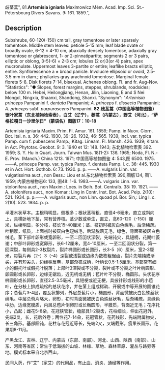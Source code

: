 歧茎蒿",
81.**Artemisia igniaria** Maximowicz Mém. Acad. Imp. Sci. St.-Pétersbourg Divers Savans. 9: 161. 1859.",

## Description
Subshrubs, 60-120(-150) cm tall, gray tomentose or later sparsely tomentose. Middle stem leaves: petiole 5-15 mm; leaf blade ovate or broadly ovate, 6-12 × 4-10 cm, abaxially densely tomentose, adaxially gray tomentose or glabrescent, 1- or 2-pinnatipartite; segments 2 or 3 pairs, elliptic or oblong, 3-5(-6) × 2-3 cm; lobules (2 or)3(or 4) pairs, apex mucronulate. Uppermost leaves 3-partite or entire; leaflike bracts elliptic, entire. Synflorescence a ± broad panicle. Involucre ellipsoid or ovoid, 2.5-3.5 mm in diam.; phyllaries gray arachnoid tomentose. Marginal female florets 5-8. Disk florets 7-14, bisexual. Achenes oblong. Fl. and fr. Aug-Nov.
  "Statistics": "● Slopes, forest margins, steppes, shrublands, roadsides; below 100 m. Hebei, Heilongjiang, Henan, Jilin, Liaoning, E and S Nei Mongol, Ningxia, Shaanxi, Shandong, Shanxi.
  "Synonym": "*Artemisia princeps* Pampanini f. *dentata* Pampanini; *A. princeps* f. *dissecta* Pampanini; *A. princeps* subf. *purpurascens* Pampanini.
**82.歧茎蒿（中国高等植物图鉴）锯叶家蒿（东北植物检索表），白艾（辽宁），蒌蒿（内蒙古），野艾（河北），“萨格拉嘎日一沙里尔日”（蒙语名）图版17：10-18**

Artemisia igniaria Maxim. Prim. Fl. Amur. 161. 1859; Pamp. in Nuov. Giorn. Bot. Ital. n. s. 36: 442. 1930, 39: 26. 1932, 46: 565. 1939, incl. var. typica Pamp. cum f. pubescens Pamp.; Kitag. Lineam. Fl. Mansh. 426. 1939; Kitam. in Act. Phytotax. Geobot. 9: 3. 1940 et 12: 148. 1943; 东北植物检索表 392. 1959; S. Y. Hu in Quart. Journ. Taiwan Mus. 18(1-2): 136. 1965; Noda, Fl. N.-E. Prov. (Manch.) China 1213. 1971; 中国高等植物图鉴 4: 543,图 6500. 1975.——A. princeps Pamp. var. typica Pamp. f. dentata Pamp. l. c. 36: 445. 1930 et in Act. Hort. Gothob. 6: 73. 1930. p. p. ——A. vulgaris Linn. var. vulgatissima auct., non Bess.: Liou et al.东北植物检索表 390,图版134, 图1. 1959; 内蒙古植物志6: 133, 图48: 1-6. 1983.——A. vulgaris Linn. var. stolonifera auct., non Maxim.: Loes. in Beih. Bot. Centralb. 38: 19. 1921. ——A. stolonifera auct., non Komar.: Ling in Contr. Inst. Bot. Acad. Peip. 2(10): 521. 1934. p. p.——A. vulgaris auct., non Linn. quoad pl. Bor. Sin,: Ling l. c. 2(10): 523. 1934. p. p.

半灌木状草本。主根稍明显，侧根多；根状茎稍粗，直径4-6毫米，直立或斜向上，具横卧地下茎，常有营养枝。茎少数或单生，直立，高60-120（-150）厘米，纵棱明显，多分枝，枝长15-40厘米；茎、枝初时被灰白色绵毛，后渐稀疏。叶稍厚，纸质，上面初时被灰白色短绒毛，后渐脱落无毛，绿色，背面密被灰白色绒毛，茎下部叶卵形或宽卵形，一至二回羽状深裂，先端钝尖，具短柄，花期叶萎谢；中部叶卵形或宽卵形，长6-12厘米，宽4-10厘米，一至二回羽状分裂，第一回深裂，每侧具2-3枚裂片，裂片椭圆形或长圆形，长3-5（6）厘米，宽2-3厘米，每裂片再（2-）3（-4）深裂或浅裂或边缘为数枚粗锯齿，裂片先端钝或渐尖，并有短尖头，边缘稍反卷，基部渐狭成柄，叶柄长0.5-1.5厘米，基部常有细小的假托叶或假托叶脱落；上部叶3深裂或不分裂，裂片或不分裂之叶片椭圆形、卵圆形或长卵形，边缘无锯齿，近无柄或无柄；苞片叶不分裂，椭圆形。头状花序椭圆形或长卵形，直径2.5-3.5毫米，具短梗或近无梗，具披针形或线形的小苞叶，在分枝上排成疏松的总状花序，并在茎上组成稀疏、开展或中等开展的圆锥花序；总苞片3-4层，覆瓦状排列，外层总苞片小，椭圆形，背面微被灰白色蛛丝状绵毛。中层总苞片略大，卵形，初时背面微被灰白色蛛丝状毛，后渐稀疏，具绿色中肋，边缘宽膜质，内层总苞片倒卵形或长椭圆形，半膜质，背面近无毛；花序托小，凸起；雌花5-8朵，花冠狭管状，檐部具1-2裂齿，花柱细长，伸出花冠外，先端2叉，长，花后外卷；两性花7-14朵，花冠管状，花药线形，先端附属物尖，长三角形。基部圆钝，花柱与花冠近等长，先端2叉，叉端截形。瘦果长圆形。花果期8-11月。

产黑龙江、吉林、辽宁、内蒙古（东部、南部）、河北、山西、陕西（南部）、山东、河南等省区；常生于低海拔的山坡、林缘、草地、森林草原、灌丛与路旁等地。模式标本采自北京西山。

民间入药，作“艾”（家艾）的代用品，有止血、消炎、通经等作用。
